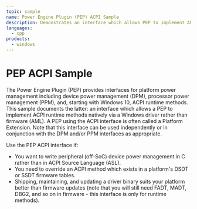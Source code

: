 ```yaml
---
topic: sample
name: Power Engine Plugin (PEP) ACPI Sample
description: Demonstrates an interface which allows PEP to implement ACPI runtime methods natively via a driver.
languages:
  - cpp
products:
  - windows
---
```


<!---
    name: Power Engine Plugin (PEP) ACPI Sample
    platform: KMDF
    language: cpp
    category: ACPI Power
    description: Demonstrates an interface which allows PEP to implement ACPI runtime methods natively via a driver.
    samplefwlink: http://go.microsoft.com/fwlink/p/?LinkId=620311
--->

# PEP ACPI Sample

The Power Engine Plugin (PEP) provides interfaces for platform power management including device power management (DPM), processor power management (PPM), and, starting with Windows 10, ACPI runtime methods. This sample documents the latter: an interface which allows a PEP to implement ACPI runtime methods natively via a Windows driver rather than firmware (AML). A PEP using the ACPI interface is often called a Platform Extension. Note that this interface can be used independently or in conjunction with the DPM and/or PPM interfaces as appropriate.

Use the PEP ACPI interface if:

* You want to write peripheral (off-SoC) device power management in C rather than in ACPI Source Language (ASL).
* You need to override an ACPI method which exists in a platform's DSDT or SSDT firmware tables.
* Shipping, maintaining, and updating a driver binary suits your platform better than firmware updates (note that you will still need FADT, MADT, DBG2, and so on in firmware - this interface is only for runtime methods).
